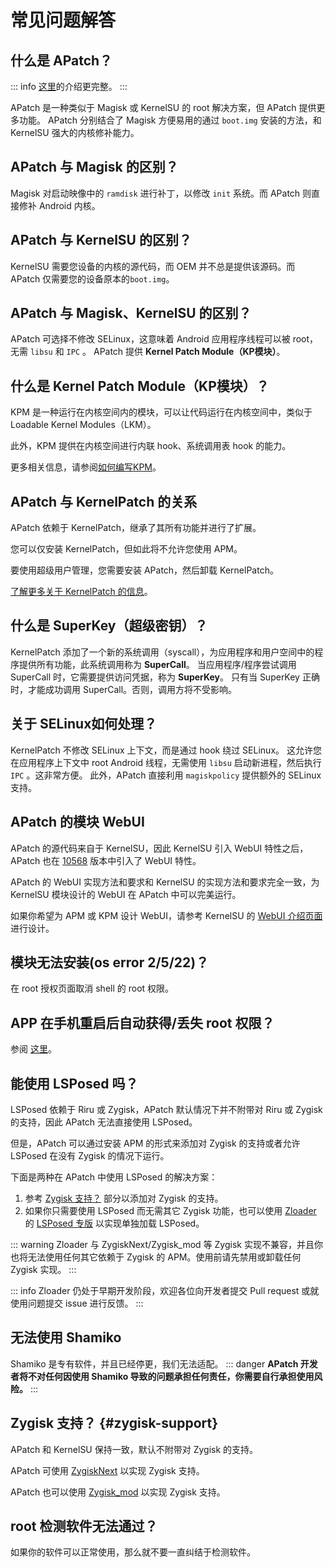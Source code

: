 # 常见问题解答

## 什么是 APatch？

::: info
[这里](/zh_CN/what-is-apatch)的介绍更完整。
:::

APatch 是一种类似于 Magisk 或 KernelSU 的 root 解决方案，但 APatch 提供更多功能。
APatch 分别结合了 Magisk 方便易用的通过 `boot.img` 安装的方法，和 KernelSU 强大的内核修补能力。

## APatch 与 Magisk 的区别？

Magisk 对启动映像中的 `ramdisk` 进行补丁，以修改 `init` 系统。而 APatch 则直接修补 Android 内核。

## APatch 与 KernelSU 的区别？

KernelSU 需要您设备的内核的源代码，而 OEM 并不总是提供该源码。而 APatch 仅需要您的设备原本的`boot.img`。

## APatch 与 Magisk、KernelSU 的区别？

APatch 可选择不修改 SELinux，这意味着 Android 应用程序线程可以被 root，无需 `libsu` 和 `IPC` 。
APatch 提供 **Kernel Patch Module（KP模块）**。

## 什么是 Kernel Patch Module（KP模块）？

KPM 是一种运行在内核空间内的模块，可以让代码运行在内核空间中，类似于 Loadable Kernel Modules（LKM）。

此外，KPM 提供在内核空间进行内联 hook、系统调用表 hook 的能力。

更多相关信息，请参阅[如何编写KPM](https://github.com/bmax121/KernelPatch/blob/main/doc/zh-CN/module.md)。

## APatch 与 KernelPatch 的关系

APatch 依赖于 KernelPatch，继承了其所有功能并进行了扩展。

您可以仅安装 KernelPatch，但如此将不允许您使用 APM。

要使用超级用户管理，您需要安装 APatch，然后卸载 KernelPatch。

[了解更多关于 KernelPatch 的信息](https://github.com/bmax121/KernelPatch)。

## 什么是 SuperKey（超级密钥）？

KernelPatch 添加了一个新的系统调用（syscall），为应用程序和用户空间中的程序提供所有功能，此系统调用称为 **SuperCall**。 
当应用程序/程序尝试调用 SuperCall 时，它需要提供访问凭据，称为 **SuperKey**。
只有当 SuperKey 正确时，才能成功调用 SuperCall。否则，调用方将不受影响。

## 关于 SELinux如何处理？

KernelPatch 不修改 SELinux 上下文，而是通过 hook 绕过 SELinux。 这允许您在应用程序上下文中 root Android 线程，无需使用 `libsu` 启动新进程，然后执行 `IPC` 。这非常方便。
此外，APatch 直接利用 `magiskpolicy` 提供额外的 SELinux 支持。  

## APatch 的模块 WebUI

APatch 的源代码来自于 KernelSU，因此 KernelSU 引入 WebUI 特性之后，APatch 也在 [10568](https://github.com/bmax121/APatch/releases/tag/10568) 版本中引入了 WebUI 特性。

APatch 的 WebUI 实现方法和要求和 KernelSU 的实现方法和要求完全一致，为 KernelSU 模块设计的 WebUI 在 APatch 中可以完美运行。

如果你希望为 APM 或 KPM 设计 WebUI，请参考 KernelSU 的 [WebUI 介绍页面](https://kernelsu.org/zh_CN/guide/module-webui.html) 进行设计。

## 模块无法安装(os error 2/5/22)？

在 root 授权页面取消 shell 的 root 权限。

## APP 在手机重启后自动获得/丢失 root 权限？

参阅 [这里](https://t.me/APatchChannel/74)。

## 能使用 LSPosed 吗？

LSPosed 依赖于 Riru 或 Zygisk，APatch 默认情况下并不附带对 Riru 或 Zygisk 的支持，因此 APatch 无法直接使用 LSPosed。

但是，APatch 可以通过安装 APM 的形式来添加对 Zygisk 的支持或者允许 LSPosed 在没有 Zygisk 的情况下运行。

下面是两种在 APatch 中使用 LSPosed 的解决方案：

1. 参考 [Zygisk 支持？](#zygisk-support) 部分以添加对 Zygisk 的支持。
2. 如果你只需要使用 LSPosed 而无需其它 Zygisk 功能，也可以使用 [Zloader](https://github.com/Mufanc/z-loader) 的 [LSPosed 专版](https://t.me/mufanc_chan/28) 以实现单独加载 LSPosed。

::: warning
Zloader 与 ZygiskNext/Zygisk_mod 等 Zygisk 实现不兼容，并且你也将无法使用任何其它依赖于 Zygisk 的 APM。使用前请先禁用或卸载任何 Zygisk 实现。
:::

::: info
Zloader 仍处于早期开发阶段，欢迎各位向开发者提交 Pull request 或就使用问题提交 issue 进行反馈。
:::

## 无法使用 Shamiko

Shamiko 是专有软件，并且已经停更，我们无法适配。
::: danger
**APatch 开发者将不对任何因使用 Shamiko 导致的问题承担任何责任，你需要自行承担使用风险。**
:::

## Zygisk 支持？ {#zygisk-support}

APatch 和 KernelSU 保持一致，默认不附带对 Zygisk 的支持。

APatch 可使用 [ZygiskNext](https://github.com/Dr-TSNG/ZygiskNext) 以实现 Zygisk 支持。

APatch 也可以使用 [Zygisk_mod](https://github.com/Admirepowered/Zygisk_mod) 以实现 Zygisk 支持。

## root 检测软件无法通过？

如果你的软件可以正常使用，那么就不要一直纠结于检测软件。
